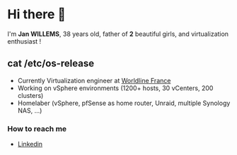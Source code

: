# Hi there 👋

I'm __Jan WILLEMS__, 38 years old, father of **2** beautiful girls, and virtualization enthusiast !

## cat /etc/os-release

- Currently Virtualization engineer at [Worldline France](https://fr.worldline.com/fr/home.html)
- Working on vSphere environments (1200+ hosts, 30 vCenters, 200 clusters)
- Homelaber (vSphere, pfSense as home router, Unraid, multiple Synology NAS, ...)

### How to reach me

- [Linkedin](https://www.linkedin.com/in/jwille/)

<!--
**janwillemsio/janwillemsio** is a ✨ _special_ ✨ repository because its `README.md` (this file) appears on your GitHub profile.

Here are some ideas to get you started:

- 🔭 I’m currently working on ...
- 🌱 I’m currently learning ...
- 👯 I’m looking to collaborate on ...
- 🤔 I’m looking for help with ...
- 💬 Ask me about ...
- 📫 How to reach me: ...
- 😄 Pronouns: ...
- ⚡ Fun fact: ...
-->
